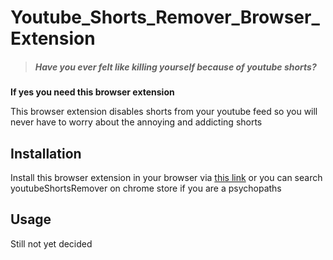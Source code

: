 # Youtube_Shorts_Remover_Browser_Extension

> ##### Have you ever felt like killing yourself because of youtube shorts?

**If yes you need this browser extension**

This browser extension disables shorts from your youtube feed so you will never have to worry about the annoying and addicting shorts

## Installation

Install this browser extension in your browser via [this link](https://google.com) or you can search youtubeShortsRemover on chrome store if you are a psychopaths

## Usage

Still not yet decided